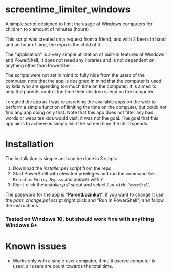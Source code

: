 # screentime_limiter_windows
A simple script designed to limit the usage of Windows computers for children to x amount of minutes (hours)

This script was created on a request from a friend, and with 2 beers in hand and an hour of time, the repo is the child of it.

The "application" is a very simple utilization of built-in features of Windows and PowerShell, it does not need any libraries and is not dependent on anything other than PowerShell.

The scripts were not set in mind to fully hide from the users of the computer, note that the app is designed in mind that the computer is used by kids who are spending too much time on the computer. It is aimed to help the parents control the time their children spend on the computer.

I created the app as I was researching the available apps on the web to perform a simple function of limiting the time on the computer, but could not find any app doing only that. Note that this app does not filter any bad words or websites kids would visit, it was not the goal. The goal that this app aims to achieve is simply limit the screen time the child spends.

# Installation

The installation is simple and can be done in 3 steps:
1. Download the *installer.ps1* script from the repo
2. Start PowerShell with elevated privileges and run the command `Set-ExecutionPolicy Bypass` and answer with `Y`
3. Right-click the *installer.ps1* script and select `Run with PowerShell`

The password for the app is "**ParentLozinka1**", if you want to change it use the *pass_change.ps1* script (right click and "Run in PowerShell") and follow the instructions.

### Tested on Windows 10, but should work fine with anything Windows 8+

# Known issues
- Works only with a single user computer, if multi usered computer is used, all users are count towards the total time.
